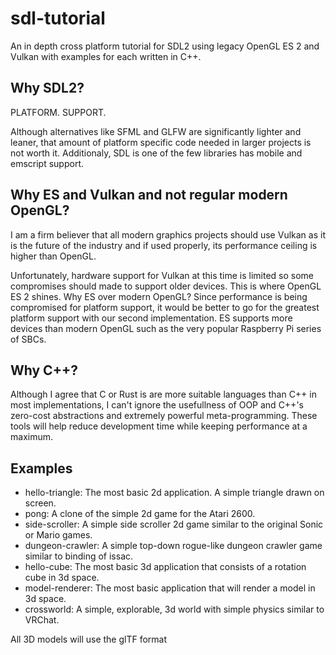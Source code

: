 # sdl-tutorial
An in depth cross platform tutorial for SDL2 using legacy OpenGL ES 2 and Vulkan with examples for each written in C++. 

## Why SDL2?
PLATFORM. SUPPORT.

Although alternatives like SFML and GLFW are significantly lighter and leaner, that amount of platform specific code needed in larger projects is not worth it. Additionaly, SDL is one of the few libraries has mobile and emscript support.

## Why ES and Vulkan and not regular modern OpenGL?
I am a firm believer that all modern graphics projects should use Vulkan as it is the future of the industry and if used properly, its performance ceiling is higher than OpenGL.

Unfortunately, hardware support for Vulkan at this time is limited so some compromises should made to support older devices. This is where OpenGL ES 2 shines. Why ES over modern OpenGL? Since performance is being compromised for platform support, it would be better to go for the greatest platform support with our second implementation. ES supports more devices than modern OpenGL such as the very popular Raspberry Pi series of SBCs.

## Why C++?
Although I agree that C or Rust is are more suitable languages than C++ in most implementations, I can't ignore the usefullness of OOP and C++'s zero-cost abstractions and extremely powerful meta-programming. These tools will help reduce development time while keeping performance at a maximum.

## Examples
- hello-triangle: The most basic 2d application. A simple triangle drawn on screen.
- pong: A clone of the simple 2d game for the Atari 2600.
- side-scroller: A simple side scroller 2d game similar to the original Sonic or Mario games.
- dungeon-crawler: A simple top-down rogue-like dungeon crawler game similar to binding of issac.
- hello-cube: The most basic 3d application that consists of a rotation cube in 3d space.
- model-renderer: The most basic application that will render a model in 3d space.
- crossworld: A simple, explorable, 3d world with simple physics similar to VRChat.

All 3D models will use the glTF format

